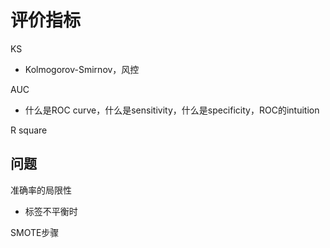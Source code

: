 # 评价指标

KS
- Kolmogorov-Smirnov，风控


AUC
- 什么是ROC curve，什么是sensitivity，什么是specificity，ROC的intuition

R square

## 问题

准确率的局限性
- 标签不平衡时

SMOTE步骤
